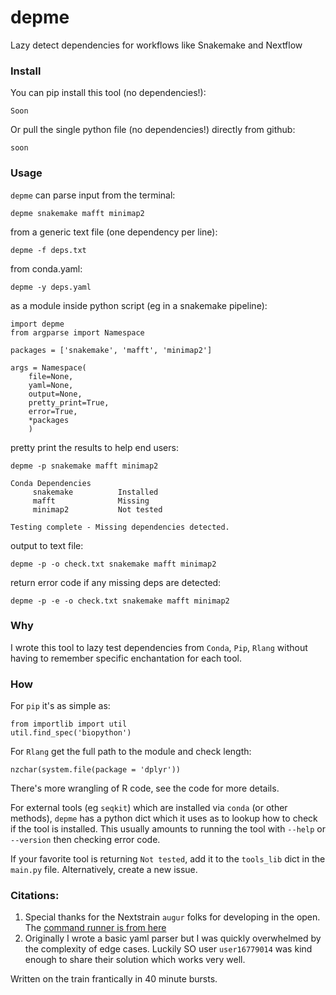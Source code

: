 # depme
Lazy detect dependencies for workflows like Snakemake and Nextflow

### Install

You can pip install this tool (no dependencies!):

```
Soon
```

Or pull the single python file (no dependencies!) directly from github:

```
soon
```

### Usage

`depme` can parse input from the terminal:

```
depme snakemake mafft minimap2
```

from a generic text file (one dependency per line):
```
depme -f deps.txt
```

from conda.yaml:
```
depme -y deps.yaml
```

as a module inside python script (eg in a snakemake pipeline):
```
import depme
from argparse import Namespace

packages = ['snakemake', 'mafft', 'minimap2']

args = Namespace(
    file=None, 
    yaml=None,
    output=None,
    pretty_print=True,
    error=True,
    *packages
    )
```

pretty print the results to help end users:
```
depme -p snakemake mafft minimap2 

Conda Dependencies
     snakemake          Installed
     mafft              Missing
     minimap2           Not tested

Testing complete - Missing dependencies detected.
```

output to text file:
```
depme -p -o check.txt snakemake mafft minimap2 
```

return error code if any missing deps are detected:
```
depme -p -e -o check.txt snakemake mafft minimap2 
```

### Why

I wrote this tool to lazy test dependencies from `Conda`, `Pip`, `Rlang` without having to remember specific enchantation for each tool.

### How

For `pip` it's as simple as:

```
from importlib import util
util.find_spec('biopython')  
```

For `Rlang` get the full path to the module and check length:
```
nzchar(system.file(package = 'dplyr'))
```
There's more wrangling of R code, see the code for more details.

For external tools (eg `seqkit`) which are installed via `conda` (or other methods), `depme` has a python dict which it uses as to lookup how to check if the tool is installed. This usually amounts to running the tool with `--help` or `--version` then checking error code. 

If your favorite tool is returning `Not tested`, add it to the `tools_lib` dict in the `main.py` file. Alternatively, create a new issue.

### Citations:

1. Special thanks for the Nextstrain `augur` folks for developing in the open. The [command runner is from here](https://github.com/nextstrain/augur/blob/master/augur/io/shell_command_runner.py)
2. Originally I wrote a basic yaml parser but I was quickly overwhelmed by the complexity of edge cases. Luckily SO user `user16779014` was kind enough to share their solution which works very well.

Written on the train frantically in 40 minute bursts. 
